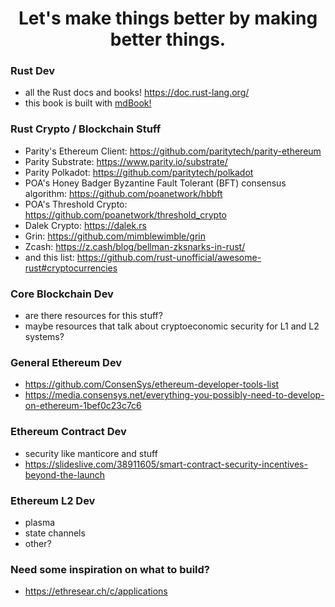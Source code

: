<h1 align="center">
    Let's make things better by making better things.
</h1>

### Rust Dev
- all the Rust docs and books! https://doc.rust-lang.org/
- this book is built with [mdBook!](https://rust-lang-nursery.github.io/mdBook/index.html)

### Rust Crypto / Blockchain Stuff
- Parity's Ethereum Client: https://github.com/paritytech/parity-ethereum
- Parity Substrate: https://www.parity.io/substrate/
- Parity Polkadot: https://github.com/paritytech/polkadot
- POA's Honey Badger Byzantine Fault Tolerant (BFT) consensus algorithm: https://github.com/poanetwork/hbbft
- POA's Threshold Crypto: https://github.com/poanetwork/threshold_crypto
- Dalek Crypto: https://dalek.rs
- Grin: https://github.com/mimblewimble/grin
- Zcash: https://z.cash/blog/bellman-zksnarks-in-rust/
- and this list: https://github.com/rust-unofficial/awesome-rust#cryptocurrencies


### Core Blockchain Dev
- are there resources for this stuff?
- maybe resources that talk about cryptoeconomic security for L1 and L2 systems?

### General Ethereum Dev
- https://github.com/ConsenSys/ethereum-developer-tools-list
- https://media.consensys.net/everything-you-possibly-need-to-develop-on-ethereum-1bef0c23c7c6

### Ethereum Contract Dev
- security like manticore and stuff
- https://slideslive.com/38911605/smart-contract-security-incentives-beyond-the-launch

### Ethereum L2 Dev
- plasma
- state channels
- other?

### Need some inspiration on what to build?
- https://ethresear.ch/c/applications

